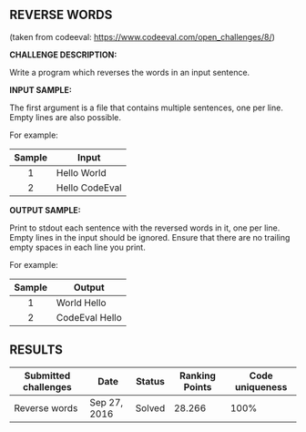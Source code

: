 ## REVERSE WORDS
(taken from codeeval: <https://www.codeeval.com/open_challenges/8/>)

**CHALLENGE DESCRIPTION:**

Write a program which reverses the words in an input sentence.

**INPUT SAMPLE:**

The first argument is a file that contains multiple sentences, one per line. Empty lines are also possible.

For example:

| Sample | Input |
|:--------:|------|
| 1 | Hello World |
| 2 | Hello CodeEval |

**OUTPUT SAMPLE:**

Print to stdout each sentence with the reversed words in it, one per line. Empty lines in the input should be ignored. Ensure that there are no trailing empty spaces in each line you print.

For example:

| Sample | Output |
|:--------:|------|
| 1 | World Hello |
| 2 | CodeEval Hello |

## RESULTS

| Submitted challenges | Date | Status | Ranking Points | Code uniqueness |
|----------------------|------|--------|----------------|-----------------|
| Reverse words | Sep 27, 2016 | Solved | 28.266 | 100% |